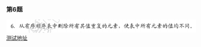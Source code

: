 ### 第6题
 ![](../../../pics/ch2-2/pic6.png)
[测试地址](https://leetcode-cn.com/problems/remove-duplicates-from-sorted-array/)


